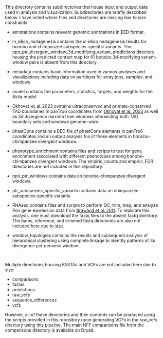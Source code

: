 This directory contains subdirectories that house input and output data used in analysis and visualization. Subdirectories are briefly described below. I have noted where files and directories are missing due to size constraints.

- annotations contains relevant genomic annotations in BED format.

- in_silico_mutagenesis contains the *in silico* mutagenesis results for bonobo and chimpanzee subspecies-specific variants. The ppn_ptr_divergent_window_3d_modifying_variant_predictions directory housing the predicted contact map for 61 bonobo 3d-modifying variant-window pairs is absent from this directory.

- metadata contains basic information used in various analyses and visualizations including data on partitions for array jobs, samples, and windows. 

- model contains the parameters, statistics, targets, and weights for the Akita model.

- Okhovat_et_al_2023 contains ultraconserved and primate-conserved TAD boundaries in panTro6 coordinates from [Okhovat et al. 2023](https://www.biorxiv.org/content/10.1101/2023.03.07.531534v1) as well as 3d divergence maxima from windows intersecting both TAD boundary sets and windows genome-wide.

- phastCons contains a BED file of phastCons elements in panTro6 coordinates and an output analysis file of those elements in bonobo-chimpanzee divergent windows.

- phenotype_enrichment contains files and scripts to test for gene enrichment associated with different phenotypes among bonobo-chimpanzee divergent windows. The empiric_counts and empiric_FDR directories are not included in this repository.

- ppn_ptr_windows contains data on bonobo-chimpanzee divergent windows. 

- ptr_subspecies_specific_variants contains data on chimpanzee subspecies-specific variants.

- RNAseq contains files and scripts to perform QC, trim, map, and analyze *Pan* gene expression data from [Brawand et al. 2011](https://www.nature.com/articles/nature10532). To replicate this analysis, one must download the fastq files to the absent fastq directory. The bams, reference, and trimmed fastq directories are also not included here due to size.

- window_topologies contains the results and subsequent analysis of hierarchical clustering using complete linkage to identify patterns of 3d divergence per genomic window.

&nbsp;

Multiple directories housing FASTAs and VCFs are not included here due to size:
- comparisons
- fastas
- predictions
- raw_vcfs
- sequence_differences
- vcfs

However, all of these directories and their contents can be produced using the scripts provided in this repository upon generating VCFs in the raw_vcfs directory using [this pipeline](https://github.com/thw17/Pan_reassembly). The main HFF comparisons file from the comparisons directory is available on Dryad.